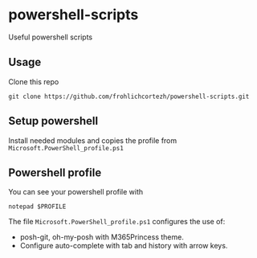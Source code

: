 # powershell-scripts
 Useful powershell scripts

## Usage

Clone this repo
```
git clone https://github.com/frohlichcortezh/powershell-scripts.git
```

## Setup powershell

Install needed modules and copies the profile from ```Microsoft.PowerShell_profile.ps1```

## Powershell profile 

You can see your powershell profile with 
```
notepad $PROFILE
```
The file ```Microsoft.PowerShell_profile.ps1``` configures the use of:
* posh-git, oh-my-posh with M365Princess theme.
* Configure auto-complete with tab and history with arrow keys.
